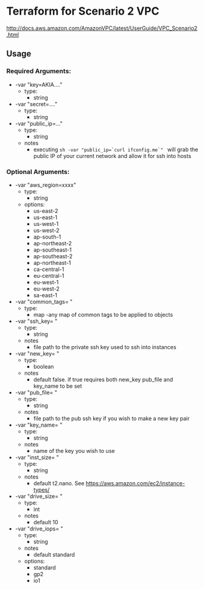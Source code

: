 # Terraform for Scenario 2 VPC
http://docs.aws.amazon.com/AmazonVPC/latest/UserGuide/VPC_Scenario2.html

## Usage
### Required Arguments:
* -var "key=AKIA...." 
  * type: 
    * string
* -var "secret=...." 
  * type: 
    * string
* -var "public_ip=..."
  * type: 
    * string
  * notes
    * executing ```sh -var "public_ip=`curl ifconfig.me`" ``` will grab the public IP of your current network and allow it for ssh into hosts

### Optional Arguments:
* -var "aws_region=xxxx" 
  * type: 
    * string
  * options:
    * us-east-2
    * us-east-1
    * us-west-1
    * us-west-2
    * ap-south-1
    * ap-northeast-2
    * ap-southeast-1
    * ap-southeast-2
    * ap-northeast-1
    * ca-central-1
    * eu-central-1
    * eu-west-1
    * eu-west-2
    * sa-east-1
* -var "common_tags= "
  * type:  
    * map -any map of common tags to be applied to objects
* -var "ssh_key= "
  * type:  
    * string 
  * notes
    * file path to the private ssh key used to ssh into instances
* -var "new_key= " 
  * type:  
    * boolean 
  * notes
    * default false.  if true requires both new_key pub_file and key_name to be set 
* -var "pub_file= " 
  * type:  
    * string 
  * notes
    * file path to the pub ssh key if you wish to make a new key pair
* -var "key_name= " 
  * type:  
    * string 
  * notes
    * name of the key you wish to use
* -var "inst_size= " 
  * type:  
    * string 
  * notes
    * default t2.nano. See https://aws.amazon.com/ec2/instance-types/
* -var "drive_size= " 
  * type:  
    * int 
  * notes
    * default 10
* -var "drive_iops= " 
  * type:  
    * string 
  * notes
    * default standard
  * options:
    * standard
    * gp2
    * io1

